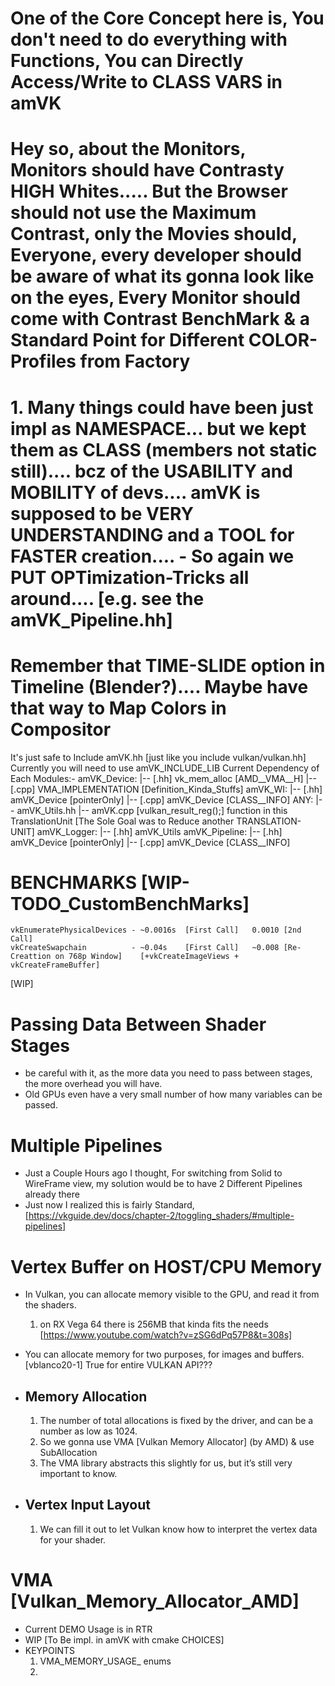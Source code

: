 # One of the Core Concept here is, You don't need to do everything with Functions, You can Directly Access/Write to CLASS VARS in amVK

# Hey so, about the Monitors, Monitors should have Contrasty HIGH Whites..... But the Browser should not use the Maximum Contrast, only the Movies should, Everyone, every developer should be aware of what its gonna look like on the eyes, Every Monitor should come with Contrast BenchMark & a Standard Point for Different COLOR-Profiles from Factory

# 1. Many things could have been just impl as NAMESPACE... but we kept them as CLASS (members not static still).... bcz of the USABILITY and MOBILITY of devs.... amVK is supposed to be VERY UNDERSTANDING and a TOOL for FASTER creation....      - So again we PUT OPTimization-Tricks all around.... [e.g. see the amVK_Pipeline.hh]

# Remember that TIME-SLIDE option in Timeline (Blender?).... Maybe have that way to Map Colors in Compositor

It's just safe to Include      amVK.hh      [just like you include vulkan/vulkan.hh]      Currently you will need to use amVK_INCLUDE_LIB
    Current Dependency of Each Modules:-
        amVK_Device:
            |-- [.hh]  vk_mem_alloc [AMD__VMA__H]
            |-- [.cpp] VMA_IMPLEMENTATION   [Definition_Kinda_Stuffs]
        amVK_WI:
            |-- [.hh]  amVK_Device  [pointerOnly]
            |-- [.cpp] amVK_Device  [CLASS__INFO]
        ANY:
            |-- amVK_Utils.hh
              |-- amVK.cpp  [vulkan_result_reg();] function in this TranslationUnit [The Sole Goal was to Reduce another TRANSLATION-UNIT]
        amVK_Logger:
            |-- [.hh]  amVK_Utils
        amVK_Pipeline:
            |-- [.hh]  amVK_Device  [pointerOnly]
            |-- [.cpp] amVK_Device  [CLASS__INFO]


# BENCHMARKS   [WIP-TODO_CustomBenchMarks]
    vkEnumeratePhysicalDevices - ~0.0016s  [First Call]   0.0010 [2nd Call]
    vkCreateSwapchain          - ~0.04s    [First Call]   ~0.008 [Re-Creattion on 768p Window]    [+vkCreateImageViews + vkCreateFrameBuffer]



[WIP]
# Passing Data Between Shader Stages
- be careful with it, as the more data you need to pass between stages, the more overhead you will have. 
- Old GPUs even have a very small number of how many variables can be passed.

# Multiple Pipelines
- Just a Couple Hours ago I thought, For switching from Solid to WireFrame view, my solution would be to have 2 Different Pipelines already there
- Just now I realized this is fairly Standard, [https://vkguide.dev/docs/chapter-2/toggling_shaders/#multiple-pipelines]

# Vertex Buffer on HOST/CPU Memory
- In Vulkan, you can allocate memory visible to the GPU, and read it from the shaders.
    1. on RX Vega 64 there is 256MB that kinda fits the needs [https://www.youtube.com/watch?v=zSG6dPq57P8&t=308s]

- You can allocate memory for two purposes, for images and buffers.  [vblanco20-1]  True for entire VULKAN API???
- ## Memory Allocation
    1. The number of total allocations is fixed by the driver, and can be a number as low as 1024.
    2. So we gonna use VMA [Vulkan Memory Allocator] (by AMD) & use SubAllocation
    3. The VMA library abstracts this slightly for us, but it’s still very important to know.

- ## Vertex Input Layout
    1. We can fill it out to let Vulkan know how to interpret the vertex data for your shader.

# VMA [Vulkan_Memory_Allocator_AMD]
- Current DEMO Usage is in RTR
- WIP [To Be impl. in amVK with cmake CHOICES]
- KEYPOINTS
    1. VMA_MEMORY_USAGE_ enums
    2. 